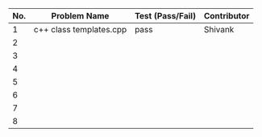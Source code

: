 
|No.| Problem Name           |     Test (Pass/Fail) | Contributor  |  
|---|--------------------    |------------------    |------------- |  
| 1 |c++ class templates.cpp |   pass               |Shivank       |
| 2 |                        |                      |              |  
| 3 |                        |                      |              |  
| 4 |                        |                      |              |  
| 5 |                        |                      |              |  
| 6 |                        |                      |              |  
| 7 |                        |                      |              |  
| 8 |                        |                      |              |  

